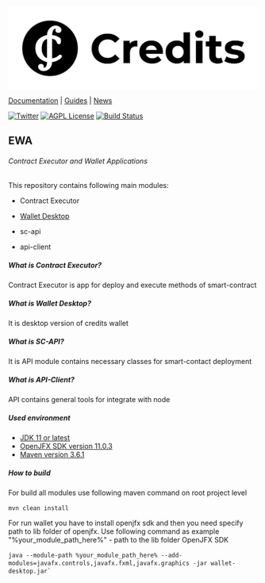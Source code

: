 <img src="https://raw.githubusercontent.com/CREDITSCOM/Documentation/master/Src/Logo_Credits_horizontal_black.png" align="center">

[Documentation](https://developers.credits.com/en/Articles/Platform) \|
[Guides](https://developers.credits.com/en/Articles/Guides) \|
[News](https://credits.com/en/Home/News)

[![Twitter](https://img.shields.io/twitter/follow/creditscom.svg?label=Follow&style=social)](https://twitter.com/intent/follow?screen_name=creditscom)
[![AGPL License](https://img.shields.io/github/license/CREDITSCOM/ewa.svg?color=green&style=plastic)](LICENSE)
[![Build Status](http://161.156.96.18:8080/buildStatus/icon?job=ewa_build&lastBuild)](http://161.156.96.18:8080/job/ewa_build/lastBuild/)

## EWA
###### Contract Executor and Wallet Applications
This repository contains following main modules:

- Contract Executor

- [Wallet Desktop](https://github.com/CREDITSCOM/ewa/tree/master/wallet-desktop)

- sc-api

- api-client

##### What is Contract Executor?
Contract Executor is app for deploy and execute methods of smart-contract
##### What is Wallet Desktop? 
It is desktop version of credits wallet
##### What is SC-API?
It is API module contains necessary classes for smart-contact deployment
##### What is API-Client?
API contains general tools for integrate with node 


##### Used environment
- [JDK 11 or latest](https://jdk.java.net/)
- [OpenJFX SDK version 11.0.3](https://openjfx.io/)
- [Maven version 3.6.1](https://maven.apache.org/docs/3.6.1/release-notes.html) 

##### How to build
For build all modules use following maven command on root project level
```shell
mvn clean install
```
For run wallet you have to install openjfx sdk and then you need specify path to lib folder of openjfx. 
Use following command as example
 "%your_module_path_here%" - path to the lib folder OpenJFX SDK
```shell
java --module-path %your_module_path_here% --add-modules=javafx.controls,javafx.fxml,javafx.graphics -jar wallet-desktop.jar`
```

